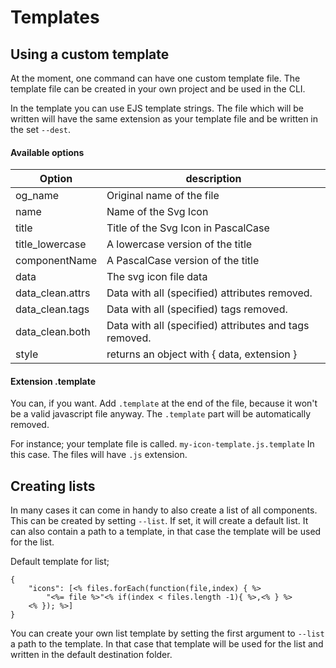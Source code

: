 # Templates

## Using a custom template

At the moment, one command can have one custom template file. The template file can be created in your own project and be used in the CLI.

In the template you can use EJS template strings. The file which will be written will have the same extension as your template file and be written in the set `--dest`.

#### Available options

| Option           | description                                            |
| ---------------- | ------------------------------------------------------ |
| og_name          | Original name of the file                              |
| name             | Name of the Svg Icon                                   |
| title            | Title of the Svg Icon in PascalCase                    |
| title_lowercase  | A lowercase version of the title                       |
| componentName    | A PascalCase version of the title                      |
| data             | The svg icon file data                                 |
| data_clean.attrs | Data with all (specified) attributes removed.          |
| data_clean.tags  | Data with all (specified) tags removed.                |
| data_clean.both  | Data with all (specified) attributes and tags removed. |
| style            | returns an object with { data, extension }             |

#### Extension .template

You can, if you want. Add `.template` at the end of the file, because it won't be a valid javascript file anyway. The `.template` part will be automatically removed.

For instance; your template file is called. `my-icon-template.js.template` In this case. The files will have `.js` extension.


## Creating lists

In many cases it can come in handy to also create a list of all components. This can be created by setting `--list`. If set, it will create a default list. It can also contain a path to a template, in that case the template will be used for the list.

Default template for list;

```ejs
{
    "icons": [<% files.forEach(function(file,index) { %>
        "<%= file %>"<% if(index < files.length -1){ %>,<% } %>
    <% }); %>]
}
```

You can create your own list template by setting the first argument to `--list` a path to the template. In that case that template will be used for the list and written in the default destination folder.
